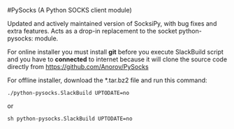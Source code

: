 #PySocks (A Python SOCKS client module)

Updated and actively maintained version of SocksiPy, with bug fixes and extra features. Acts as a drop-in replacement to the socket 
python-pysocks: module.

For online installer you must install **git** before you execute SlackBuild script and you have to **connected** to internet because it will clone the source code directly from https://github.com/Anorov/PySocks

For offline installer, download the *.tar.bz2 file and run this command:

```./python-pysocks.SlackBuild UPTODATE=no```

or

```sh python-pysocks.SlackBuild UPTODATE=no```
